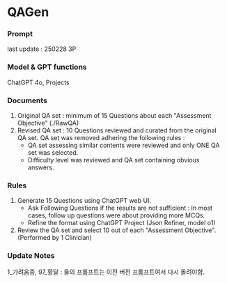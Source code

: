 # QAGen

### Prompt 
last update : 250228 3P

### Model & GPT functions
ChatGPT 4o, Projects <MCQ Generator>

### Documents
1. Original QA set : minimum of 15 Questions about each "Assessment Objective" (./RawQA)
3. Revised QA set : 10 Questions reviewed and curated from the original QA set. QA set was removed adhering the following rules : 
   - QA set assessing similar contents were reviewed and only ONE QA set was selected.
   - Difficulty level was reviewed and QA set containing obvious answers.

### Rules 
1. Generate 15 Questions using ChatGPT web UI.
   - Ask Following Questions if the results are not sufficient
        : In most cases, follow up questions were about providing more MCQs.
   - Refine the format using ChatGPT Project (Json Refiner, model o1)
2. Review the QA set and select 10 out of each "Assessment Objective". (Performed by 1 Clinician)  

### Update Notes
1_가려움증, 97_황달 : 둘의 프롬프트는 이전 버전 프롬프트여서 다시 돌려야함.
